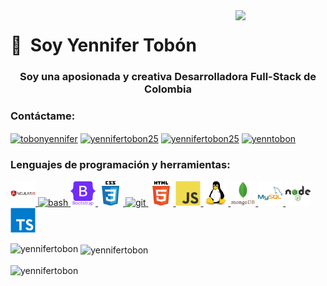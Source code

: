 <img src="http://4.bp.blogspot.com/-YxshF4z0C8Y/UzB764lnx-I/AAAAAAAACDo/ptUFzVYxNAk/s1600/letra+ye.jpg" width="144" align="right" hspace="0" />

👋 &nbsp;Soy Yennifer Tobón
======

<h3 align="center">Soy una aposionada y creativa Desarrolladora Full-Stack de Colombia</h3>

<h3 align="left">Contáctame:</h3>
<p align="left">
<a href="https://twitter.com/tobonyennifer" target="blank"><img align="center" src="https://cdn.jsdelivr.net/npm/simple-icons@3.0.1/icons/twitter.svg" alt="tobonyennifer" height="30" width="40" /></a>
<a href="https://linkedin.com/in/yennifertobon25" target="blank"><img align="center" src="https://cdn.jsdelivr.net/npm/simple-icons@3.0.1/icons/linkedin.svg" alt="yennifertobon25" height="30" width="40" /></a>
<a href="https://fb.com/yennifertobon25" target="blank"><img align="center" src="https://cdn.jsdelivr.net/npm/simple-icons@3.0.1/icons/facebook.svg" alt="yennifertobon25" height="30" width="40" /></a>
<a href="https://instagram.com/yenntobon" target="blank"><img align="center" src="https://cdn.jsdelivr.net/npm/simple-icons@3.0.1/icons/instagram.svg" alt="yenntobon" height="30" width="40" /></a>
</p>

<h3 align="left">Lenguajes de programación y herramientas:</h3>
<p align="left"> <a href="https://angular.io" target="_blank"> <img src="https://raw.githubusercontent.com/devicons/devicon/master/icons/angularjs/angularjs-original-wordmark.svg" alt="angularjs" width="40" height="40"/> </a> <a href="https://www.gnu.org/software/bash/" target="_blank"> <img src="https://www.vectorlogo.zone/logos/gnu_bash/gnu_bash-icon.svg" alt="bash" width="40" height="40"/> </a> <a href="https://getbootstrap.com" target="_blank"> <img src="https://raw.githubusercontent.com/devicons/devicon/master/icons/bootstrap/bootstrap-plain-wordmark.svg" alt="bootstrap" width="40" height="40"/> </a> <a href="https://www.w3schools.com/css/" target="_blank"> <img src="https://raw.githubusercontent.com/devicons/devicon/master/icons/css3/css3-original-wordmark.svg" alt="css3" width="40" height="40"/> </a> <a href="https://git-scm.com/" target="_blank"> <img src="https://www.vectorlogo.zone/logos/git-scm/git-scm-icon.svg" alt="git" width="40" height="40"/> </a> <a href="https://www.w3.org/html/" target="_blank"> <img src="https://raw.githubusercontent.com/devicons/devicon/master/icons/html5/html5-original-wordmark.svg" alt="html5" width="40" height="40"/> </a> <a href="https://developer.mozilla.org/en-US/docs/Web/JavaScript" target="_blank"> <img src="https://raw.githubusercontent.com/devicons/devicon/master/icons/javascript/javascript-original.svg" alt="javascript" width="40" height="40"/> </a> <a href="https://www.linux.org/" target="_blank"> <img src="https://raw.githubusercontent.com/devicons/devicon/master/icons/linux/linux-original.svg" alt="linux" width="40" height="40"/> </a> <a href="https://www.mongodb.com/" target="_blank"> <img src="https://raw.githubusercontent.com/devicons/devicon/master/icons/mongodb/mongodb-original-wordmark.svg" alt="mongodb" width="40" height="40"/> </a> <a href="https://www.mysql.com/" target="_blank"> <img src="https://raw.githubusercontent.com/devicons/devicon/master/icons/mysql/mysql-original-wordmark.svg" alt="mysql" width="40" height="40"/> </a> <a href="https://nodejs.org" target="_blank"> <img src="https://raw.githubusercontent.com/devicons/devicon/master/icons/nodejs/nodejs-original-wordmark.svg" alt="nodejs" width="40" height="40"/> </a> <a href="https://www.typescriptlang.org/" target="_blank"> <img src="https://raw.githubusercontent.com/devicons/devicon/master/icons/typescript/typescript-original.svg" alt="typescript" width="40" height="40"/> </a> </p>

<p><img align="left" src="https://github-readme-stats.vercel.app/api/top-langs?username=yennifertobon&show_icons=true&locale=en&layout=compact" alt="yennifertobon" /></p>

<p>&nbsp;<img align="center" src="https://github-readme-stats.vercel.app/api?username=yennifertobon&show_icons=true&locale=en" alt="yennifertobon" /></p>

<p><img align="center" src="https://github-readme-streak-stats.herokuapp.com/?user=yennifertobon&" alt="yennifertobon" /></p>
